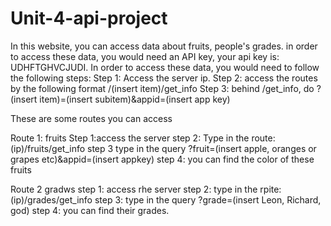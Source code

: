 # Unit-4-api-project
In this website, you can access data about fruits, people's grades. in order to access these data, you would need an API key, your api key is: UDHFTGHVCJUDI. In order to access these data, you would need to follow the following steps: Step 1: Access the server ip. Step 2: access the routes by the following format /(insert item)/get_info Step 3: behind /get_info, do ?(insert item)=(insert subitem)&appid=(insert app key)

These are some routes you can access

Route 1: fruits Step 1:access the server step 2: Type in the route: (ip)/fruits/get_info step 3 type in the query ?fruit=(insert apple, oranges or grapes etc)&appid=(insert appkey) step 4: you can find the color of these fruits

Route 2 gradws step 1: access rhe server step 2: type in the rpite: (ip)/grades/get_info step 3: type in the query ?grade=(insert Leon, Richard, god) step 4: you can find their grades.
